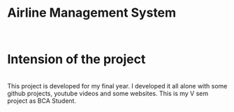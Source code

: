 # Airline Management System <br><br>

<h1>Intension of the project </h1><br>
  This project is developed for my final year. I developed it all alone with some github projects, youtube videos and some websites. This is my V sem project as BCA Student. <br>

  
